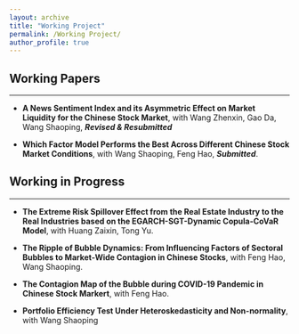 ```yaml
---
layout: archive
title: "Working Project"
permalink: /Working Project/
author_profile: true
---
```


## Working Papers
---
* **A News Sentiment Index and its Asymmetric Effect on Market Liquidity for the Chinese Stock Market**, with Wang Zhenxin, Gao Da, Wang Shaoping, ***Revised & Resubmitted***

* **Which Factor Model Performs the Best Across Different Chinese Stock Market Conditions**, with Wang Shaoping, Feng Hao, ***Submitted***.

## Working in Progress
---
* **The Extreme Risk Spillover Effect from the Real Estate Industry to the Real Industries based on the EGARCH-SGT-Dynamic Copula-CoVaR Model**, with Huang Zaixin, Tong Yu.
  
* **The Ripple of Bubble Dynamics: From Influencing Factors of Sectoral Bubbles to Market-Wide Contagion in Chinese Stocks**, with Feng Hao, Wang Shaoping.
  
* **The Contagion Map of the Bubble during COVID-19 Pandemic in Chinese Stock Markert**, with Feng Hao.

* **Portfolio Efficiency Test Under Heteroskedasticity and Non-normality**, with Wang Shaoping
